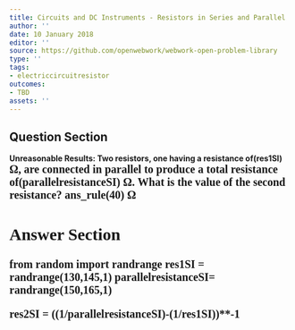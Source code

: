 ```yaml
---
title: Circuits and DC Instruments - Resistors in Series and Parallel
author: ''
date: 10 January 2018
editor: ''
source: https://github.com/openwebwork/webwork-open-problem-library
type: ''
tags:
- electriccircuitresistor
outcomes:
- TBD
assets: ''
---
```


## Question Section 

<b>
<b>Unreasonable Results:<b> Two resistors, one having a resistance of(res1SI) <span style="font-family: 'Times'; font-size: 20px";>&Omega;<span>, are connected in parallel to produce a total resistance of(parallelresistanceSI) <span style="font-family: 'Times'; font-size: 20px";>&Omega;<span>.
What is the value of the second resistance?
ans_rule(40) <span style="font-family: 'Times'; font-size: 20px";>&Omega;<span>


## Answer Section

from random import randrange
res1SI = randrange(130,145,1)
parallelresistanceSI= randrange(150,165,1)

res2SI = ((1/parallelresistanceSI)-(1/res1SI))**-1